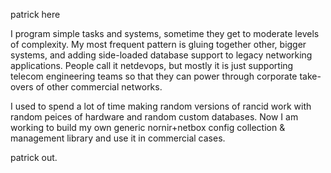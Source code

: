 patrick here

I program simple tasks and systems, sometime they get to moderate levels of complexity.  My most frequent pattern is gluing together other, bigger systems, and adding side-loaded database support to legacy networking applications.  People call it netdevops, but mostly it is just supporting telecom engineering teams so that they can power through corporate take-overs of other commercial networks.

I used to spend a lot of time making random versions of rancid work with random peices of hardware and random custom databases.  Now I am working to build my own generic nornir+netbox config collection & management library and use it in commercial cases.

patrick out.
